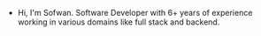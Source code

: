 - Hi, I'm Sofwan. Software Developer with 6+ years of experience working in various domains like full stack and backend.
